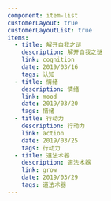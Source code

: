 ```yaml
---
component: item-list
customerLayout: true
customerLayoutList: true
items:
  - title: 解开自我之谜
    description: 解开自我之谜
    link: cognition
    date: 2019/03/16
    tags: 认知
  - title: 情绪
    description: 情绪
    link: mood
    date: 2019/03/20
    tags: 情绪
  - title: 行动力
    description: 行动力
    link: action
    date: 2019/03/25
    tags: 行动力
  - title: 道法术器
    description: 道法术器
    link: grow
    date: 2019/03/29
    tags: 道法术器
---
```


